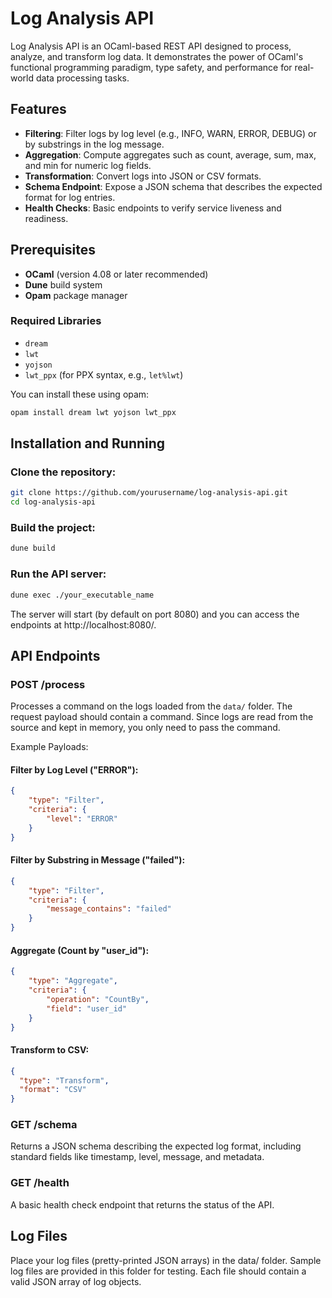 # Log Analysis API

Log Analysis API is an OCaml-based REST API designed to process, analyze, and transform log data. It demonstrates the power of OCaml's functional programming paradigm, type safety, and performance for real-world data processing tasks.

## Features

- **Filtering**: Filter logs by log level (e.g., INFO, WARN, ERROR, DEBUG) or by substrings in the log message.
- **Aggregation**: Compute aggregates such as count, average, sum, max, and min for numeric log fields.
- **Transformation**: Convert logs into JSON or CSV formats.
- **Schema Endpoint**: Expose a JSON schema that describes the expected format for log entries.
- **Health Checks**: Basic endpoints to verify service liveness and readiness.

## Prerequisites

- **OCaml** (version 4.08 or later recommended)
- **Dune** build system
- **Opam** package manager

### Required Libraries

- `dream`
- `lwt`
- `yojson`
- `lwt_ppx` (for PPX syntax, e.g., `let%lwt`)

You can install these using opam:

```sh
opam install dream lwt yojson lwt_ppx
```

## Installation and Running
### Clone the repository:  
```sh
git clone https://github.com/yourusername/log-analysis-api.git
cd log-analysis-api
```
### Build the project:  
```sh
dune build
```

### Run the API server:
```sh
dune exec ./your_executable_name
```

The server will start (by default on port 8080) and you can access the endpoints at http://localhost:8080/.

## API Endpoints
### POST /process
Processes a command on the logs loaded from the `data/` folder. The request payload should contain a command. Since logs are read from the source and kept in memory, you only need to pass the command.

Example Payloads:

#### Filter by Log Level ("ERROR"):  
```json
{
    "type": "Filter",
    "criteria": {
        "level": "ERROR"
    }
}
```

#### Filter by Substring in Message ("failed"):  
```json
{
    "type": "Filter",
    "criteria": {
        "message_contains": "failed"
    }
}
```

#### Aggregate (Count by "user_id"):
```json
{
    "type": "Aggregate",
    "criteria": {
        "operation": "CountBy",
        "field": "user_id"
    }
}
```

#### Transform to CSV:
```json
{
  "type": "Transform",
  "format": "CSV"
}
```

### GET /schema
Returns a JSON schema describing the expected log format, including standard fields like timestamp, level, message, and metadata.

### GET /health
A basic health check endpoint that returns the status of the API.

## Log Files
Place your log files (pretty-printed JSON arrays) in the data/ folder. Sample log files are provided in this folder for testing. Each file should contain a valid JSON array of log objects.